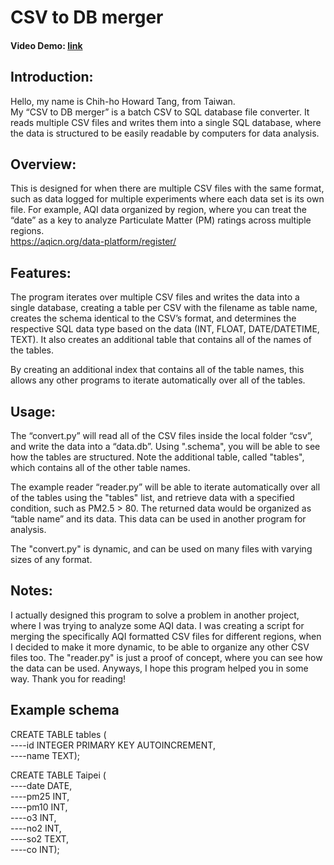 # CSV to DB merger
#### Video Demo:  [link](https://youtu.be/cz_SF9zM6KQ)
## Introduction:
Hello, my name is Chih-ho Howard Tang, from Taiwan.\
My “CSV to DB merger” is a batch CSV to SQL database file converter. It reads multiple CSV files and writes them into a single SQL database, where the data is structured to be easily readable by computers for data analysis.

## Overview:
This is designed for when there are multiple CSV files with the same format, such as data logged for multiple experiments where each data set is its own file.
For example, AQI data organized by region, where you can treat the “date” as a key to analyze Particulate Matter (PM) ratings across multiple regions.\
https://aqicn.org/data-platform/register/

## Features:
The program iterates over multiple CSV files and writes the data into a single database, creating a table per CSV with the filename as table name, creates the schema identical to the CSV’s format, and determines the respective SQL data type based on the data (INT, FLOAT, DATE/DATETIME, TEXT). It also creates an additional table that contains all of the names of the tables.

By creating an additional index that contains all of the table names, this allows any other programs to iterate automatically over all of the tables.

## Usage:
The “convert.py” will read all of the CSV files inside the local folder “csv”, and write the data into a “data.db”. Using ".schema", you will be able to see how the tables are structured. Note the additional table, called "tables", which contains all of the other table names.

The example reader “reader.py” will be able to iterate automatically over all of the tables using the "tables" list, and retrieve data with a specified condition, such as PM2.5 > 80. The returned data would be organized as “table name” and its data. This data can be used in another program for analysis.

The "convert.py" is dynamic, and can be used on many files with varying sizes of any format.

## Notes:
I actually designed this program to solve a problem in another project, where I was trying to analyze some AQI data. I was creating a script for merging the specifically AQI formatted CSV files for different regions, when I decided to make it more dynamic, to be able to organize any other CSV files too. The "reader.py" is just a proof of concept, where you can see how the data can be used. Anyways, I hope this program helped you in some way. Thank you for reading!


## Example schema
CREATE TABLE tables (\
----id INTEGER PRIMARY KEY AUTOINCREMENT,\
----name TEXT);


CREATE TABLE Taipei (\
----date DATE,\
----pm25 INT,\
----pm10 INT,\
----o3 INT,\
----no2 INT,\
----so2 TEXT,\
----co INT);